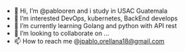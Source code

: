 - 👋 Hi, I’m @pablooren and i study in USAC Guatemala
- 👀 I’m interested DevOps, kubernetes, BackEnd develops
- 🌱 I’m currently learning Golang and python with API rest
- 💞️ I’m looking to collaborate on ...
- 📫 How to reach me @jpablo.orellana18@gmail.com


